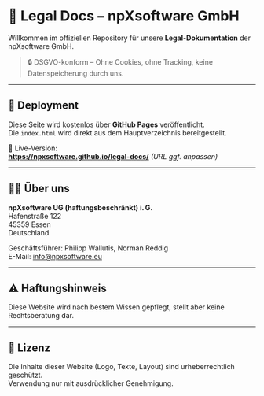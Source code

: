 # 📄 Legal Docs – npXsoftware GmbH

Willkommen im offiziellen Repository für unsere **Legal-Dokumentation** der npXsoftware GmbH. 

> 🔒 DSGVO-konform – Ohne Cookies, ohne Tracking, keine Datenspeicherung durch uns.

---

## 🚀 Deployment

Diese Seite wird kostenlos über **GitHub Pages** veröffentlicht.  
Die `index.html` wird direkt aus dem Hauptverzeichnis bereitgestellt.

🔗 Live-Version:  
**https://npxsoftware.github.io/legal-docs/** *(URL ggf. anpassen)*

---

## 🧑‍💼 Über uns

**npXsoftware UG (haftungsbeschränkt) i. G.**  
Hafenstraße 122  
45359 Essen  
Deutschland

Geschäftsführer: Philipp Wallutis, Norman Reddig  
E-Mail: [info@npxsoftware.eu](mailto:info@npxsoftware.eu)

---

## ⚠️ Haftungshinweis

Diese Website wird nach bestem Wissen gepflegt, stellt aber keine Rechtsberatung dar.  

---

## 📄 Lizenz

Die Inhalte dieser Website (Logo, Texte, Layout) sind urheberrechtlich geschützt.  
Verwendung nur mit ausdrücklicher Genehmigung.